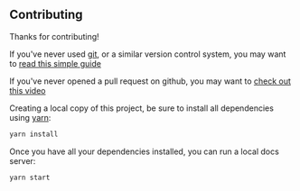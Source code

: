 ## Contributing

Thanks for contributing!

If you've never used [git](https://git-scm.com/), or a similar version control system, you may want to [read this simple guide](https://opensource.guide/how-to-contribute/#opening-a-pull-request)

If you've never opened a pull request on github, you may want to [check out this video](http://makeapullrequest.com/)

Creating a local copy of this project, be sure to install all dependencies using [yarn](https://yarnpkg.com/en/):
```bash
yarn install
```

Once you have all your dependencies installed, you can run a local docs server:
```bash
yarn start
```
